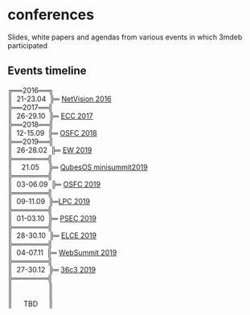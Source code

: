 # conferences

Slides, white papers and agendas from various events in which 3mdeb participated

## Events timeline

╔══2016══╗<br>
║ &nbsp;21-23.04&ensp;╠═ [NetVision 2016](2016/NetVision)<br>
╠══2017══╣<br>
║ &nbsp;26-29.10&ensp;╠═ [ECC 2017](2017/ECC)<br>
╠══2018══╣<br>
║ &nbsp;12-15.09&ensp;╠═ [OSFC 2018](2018/OSFC)<br>
╠══2019══╣<br>
║ &nbsp;26-28.02&ensp;╠═ [EW 2019](2019/EW)<br>
╠═══════╣<br>
║ &ensp;&ensp;21.05 &ensp;&ensp;╠═ [QubesOS minisummit2019](2019/QubesOS-minisummit)<br>
╠═══════╣<br>
║ &nbsp;03-06.09&ensp;╠═ [OSFC 2019](2019/OSFC)<br>
╠═══════╣<br>
║ &nbsp;09-11.09&ensp;╠═[LPC 2019](2019/LPC)<br>
╠═══════╣<br>
║ &nbsp;01-03.10&ensp;╠═ [PSEC 2019](2019/PSEC)<br>
╠═══════╣<br>
║ &nbsp;28-30.10&ensp;╠═ [ELCE 2019](2019/ELCE)<br>
╠═══════╣<br>
║ &nbsp;04-07.11&ensp;╠═ [WebSummit 2019](2019/WebSummit)<br>
╠═══════╣<br>
║ &nbsp;27-30.12&ensp;╠═ [36c3 2019](2019/36c3)<br>
╠═══════╣<br>
║ &ensp;&ensp;&ensp;&ensp;&ensp;&ensp;&ensp;&ensp;&ensp; ║<br>
║ &ensp;&ensp;&ensp;&ensp;&ensp;&ensp;&ensp;&ensp;&ensp; ║<br>
║ &nbsp;&ensp;&ensp;TBD&ensp;&ensp;&ensp;║<br>
